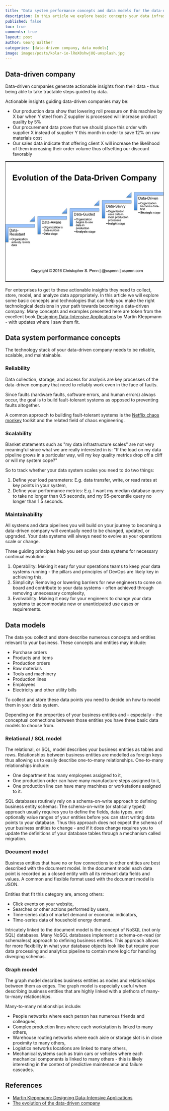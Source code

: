 ```yaml
---
title: "Data system performance concepts and data models for the data-driven company"
description: In this article we explore basic concepts your data infrastructure needs to adhere to and three data models for describing your business entities.
published: false
toc: true
comments: true
layout: post
author: Georg Walther
categories: [data-driven company, data models]
image: images/posts/kolar-io-lRoX0shwjUQ-unsplash.jpg
---
```


## Data-driven company

Data-driven companies generate actionable insights from their data - thus being able to take
tractable steps guided by data.

Actionable insights guiding data-driven companies may be:

- Our production data show that lowering roll pressure on this machine by X bar when Y steel from Z supplier is processed will
  increase product quality by 5%
- Our procurement data prove that we should place this order with supplier X instead of supplier Y this month in order to
  save 12% on raw materials cost
- Our sales data indicate that offering client X will increase the likelihood of them increasing their order volume thus
  offsetting our discount favorably

![Stages of the data-driven company](/images/posts/data_driven_company_stages.png)

For enterprises to get to these actionable insights they need to collect, store, model, and analyze data appropriately.
In this article we will explore some basic concepts and technologies that can help you make the right technological
decisions in your path towards becoming a data-driven company.
Many concepts and examples presented here are token from the excellent book
[Designing Data-Intensive Applications](http://shop.oreilly.com/product/0636920032175.do) by Martin Kleppmann -
with updates where I saw them fit.

## Data system performance concepts

The technology stack of your data-driven company needs to be reliable, scalable, and maintainable.

### Reliability

Data collection, storage, and access for analysis are key processes of the data-driven company that
need to reliably work even in the face of faults.

Since faults (hardware faults, software errors, and human errors) always occur,
the goal is to build fault-tolerant systems as opposed to preventing faults altogether.

A common approach to building fault-tolerant systems is the [Netflix chaos monkey](https://github.com/Netflix/chaosmonkey) toolkit
and the related field of chaos engineering.

### Scalability

Blanket statements such as "my data infrastructure scales" are not very meaningful since what we are really interested in is:
"If the load on my data pipeline grows in a particular way, will my key quality metrics drop off a cliff or will my system cope?"

So to track whether your data system scales you need to do two things:

1. Define your load parameters: E.g. data transfer, write, or read rates at key points in your system,
2. Define your performance metrics: E.g. I want my median database query to take no longer than 0.5 seconds, and my 95-percentile query no longer than 1.5 seconds.

### Maintainability

All systems and data pipelines you will build on your journey to becoming a data-driven company will eventually need to be changed, updated, or upgraded.
Your data systems will always need to evolve as your operations scale or change.

Three guiding principles help you set up your data systems for necessary continual evolution:

1. Operability: Making it easy for your operations teams to keep your data systems running - the pillars and principles of DevOps are likely key in achieving this,
2. Simplicity: Removing or lowering barriers for new engineers to come on board and contribute to your data systems - often achieved through removing unnecessary complexity,
3. Evolvability: Making it easy for your engineers to change your data systems to accommodate new or unanticipated use cases or requirements.

## Data models

The data you collect and store describe numerous concepts and entities relevant to your business.
These concepts and entities may include:

- Purchase orders
- Products and items
- Production orders
- Raw materials
- Tools and machinery
- Production lines
- Employees
- Electricity and other utility bills

To collect and store these data points you need to decide on how to model them in your data system.

Depending on the properties of your business entities and - especially - the conceptual connections between
those entities you have three basic data models to choose from.

### Relational / SQL model

The relational, or SQL, model describes your business entities as tables and rows.
Relationships between business entities are modelled as foreign keys thus allowing us to easily
describe one-to-many relationships.
One-to-many relationships include:

- One department has many employees assigned to it,
- One production order can have many manufacture steps assigned to it,
- One production line can have many machines or workstations assigned to it.

SQL databases routinely rely on a schema-on-write approach to defining business entity schemas:
The schema-on-write (or statically typed) approach usually requires you to define the fields, data types, and optionally
value ranges of your entities before you can start writing data points to your database.
Thus this approach does not expect the schema of your business entities to change - and if it does
change requires you to update the definitions of your database tables through a mechanism called migration.

### Document model

Business entities that have no or few connections to other entities are best described with the document model.
In the document model each data point is recorded as a closed entity with all its relevant data fields and values.
A common and flexible format used with the document model is JSON.

Entities that fit this category are, among others:

- Click events on your website,
- Searches or other actions performed by users,
- Time-series data of market demand or economic indicators,
- Time-series data of household energy demand.

Intricately linked to the document model is the concept of NoSQL (not only SQL) databases.
Many NoSQL databases implement a schema-on-read (or schemaless) approach to defining business entities.
This approach allows for more flexibility in what your database objects look like but require your data processing
and analytics pipeline to contain more logic for handling diverging schemas.

### Graph model

The graph model describes business entities as nodes and relationships between them as edges.
The graph model is especially useful when describing business entities that are highly linked with a plethora of many-to-many relationships.

Many-to-many relationships include:

- People networks where each person has numerous friends and colleagues,
- Complex production lines where each workstation is linked to many others,
- Warehouse routing networks where each aisle or storage slot is in close proximity to many others,
- Logistics networks locations are linked to many others,
- Mechanical systems such as train cars or vehicles where each mechanical components is linked to many others -
  this is likely interesting in the context of predictive maintenance and failure cascades.

## References

- [Martin Kleppmann: Designing Data-Intensive Applications](http://shop.oreilly.com/product/0636920032175.do)
- [The evolution of the data-driven company](https://www.ibm.com/blogs/business-analytics/evolution-data-driven-company/)
